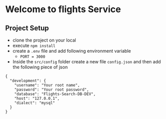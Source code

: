 # Welcome to flights Service

## Project Setup

- clone the project on your local
- execute `npm install`
- create a `.env` file and add following environment variable
  - `PORT = 3000`
- Inside the `src/config` folder create a new file `config.json` and then add the following piece of json

```
{
  "development": {
    "username": "Your root name",
    "password": "Your root password",
    "database": "Flights-Search-DB-DEV",
    "host": "127.0.0.1",
    "dialect": "mysql"
  }
}

```
